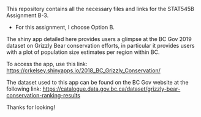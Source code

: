 This repository contains all the necessary files and links for the STAT545B Assignment B-3.
  - For this assignment, I choose Option B. 

The shiny app detailed here provides users a glimpse at the BC Gov 2019 dataset on Grizzly Bear conservation efforts, in particular it provides users with a plot of population size estimates per region within BC. 

To access the app, use this link: https://crkelsey.shinyapps.io/2018_BC_Grizzly_Conservation/

The dataset used to this app can be found on the BC Gov website at the following link: https://catalogue.data.gov.bc.ca/dataset/grizzly-bear-conservation-ranking-results

Thanks for looking!


